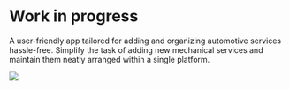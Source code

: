 # Work in progress

<p>A user-friendly app tailored for adding and organizing automotive services hassle-free. Simplify the task of adding new mechanical services and maintain them neatly arranged within a single platform.</p>

<img src="https://github.com/Rui-Pedro-Pires/ServiceAdder/blob/main/main_app.png"/>
